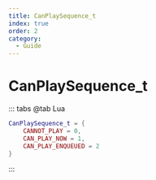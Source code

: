 ```yaml
---
title: CanPlaySequence_t
index: true
order: 2
category:
  - Guide
---
```


# CanPlaySequence_t
::: tabs
@tab Lua
```lua
CanPlaySequence_t = {
    CANNOT_PLAY = 0,
    CAN_PLAY_NOW = 1,
    CAN_PLAY_ENQUEUED = 2
}
```
:::